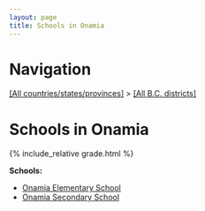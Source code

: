```yaml
---
layout: page
title: Schools in Onamia
---
```

# Navigation

[[All countries/states/provinces]](../..) > [[All B.C. districts]](..)

# Schools in Onamia

{% include_relative grade.html %}

**Schools:**

- [Onamia Elementary School](Onamia_Elementary_School.md)
- [Onamia Secondary School](Onamia_Secondary_School.md)
